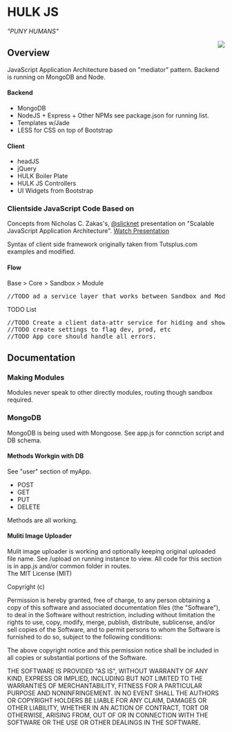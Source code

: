 <h1>HULK JS</h1>

<em>"PUNY HUMANS"</em>

<img src="http://www.leaderslair.com/marveluniverse/marvelfanfare29pic1.gif" style="float:right;">

<h2>Overview</h2>

JavaScript Application Architecture based on "mediator" pattern. Backend is running on MongoDB and Node.

<h4>Backend</h4>

<ul>
	<li>MongoDB
	<li>NodeJS + Express + Other NPMs see package.json for running list.
	<li>Templates w/Jade
	<li>LESS for CSS on top of Bootstrap
</ul>

<h4>Client</h4>
<ul>
	<li>headJS
	<li>jQuery
	<li>HULK Boiler Plate
	<li>HULK JS Controllers
	<li>UI Widgets from Bootstrap
</uL>

<h3>Clientside JavaScript Code Based on</h3>
Concepts from Nicholas C. Zakas's, <a href="https://twitter.com/slicknet">@slicknet</a> presentation on "Scalable JavaScript Application Architecture".
<a href="http://youtu.be/mKouqShWI4o">Watch Presentation</a>

Syntax of client side framework originally taken from Tutsplus.com examples and modified. 



<!-- API modules to consider making:
twitter
gmaps
dropbox -->
<h4>Flow</h4>
Base > Core > Sandbox > Module
<pre>//TODO ad a service layer that works between Sandbox and Modules.</pre>

TODO List
<pre>
//TODO Create a client data-attr service for hiding and show DOM elements. Refer to events.js for this.
//TODO create settings to flag dev, prod, etc
//TODO App core should handle all errors.
</pre>



<h2>Documentation</h2>
<h3>Making Modules</h3>
Modules never speak to other directly modules, routing though sandbox required.

<h3>MongoDB</h3>
MongoDB is being used with Mongoose. See app.js for connction script and DB schema.

<h4>Methods Workgin with DB</h4>
See "user" section of myApp. 
<ul>
<li>POST
<li>GET
<li>PUT
<li>DELETE
</ul>

Methods are all working.

<h4>Muliti Image Uploader</h4>
Mulit image uploader is working and optionally keeping original uploaded file name.
See /upload on running instance to view. All code for this section is in app.js and/or common folder in routes.


<footer>
The MIT License (MIT)

Copyright (c) <year> <copyright holders>

Permission is hereby granted, free of charge, to any person obtaining a copy
of this software and associated documentation files (the "Software"), to deal
in the Software without restriction, including without limitation the rights
to use, copy, modify, merge, publish, distribute, sublicense, and/or sell
copies of the Software, and to permit persons to whom the Software is
furnished to do so, subject to the following conditions:

The above copyright notice and this permission notice shall be included in
all copies or substantial portions of the Software.

THE SOFTWARE IS PROVIDED "AS IS", WITHOUT WARRANTY OF ANY KIND, EXPRESS OR
IMPLIED, INCLUDING BUT NOT LIMITED TO THE WARRANTIES OF MERCHANTABILITY,
FITNESS FOR A PARTICULAR PURPOSE AND NONINFRINGEMENT. IN NO EVENT SHALL THE
AUTHORS OR COPYRIGHT HOLDERS BE LIABLE FOR ANY CLAIM, DAMAGES OR OTHER
LIABILITY, WHETHER IN AN ACTION OF CONTRACT, TORT OR OTHERWISE, ARISING FROM,
OUT OF OR IN CONNECTION WITH THE SOFTWARE OR THE USE OR OTHER DEALINGS IN
THE SOFTWARE.
</footer>
